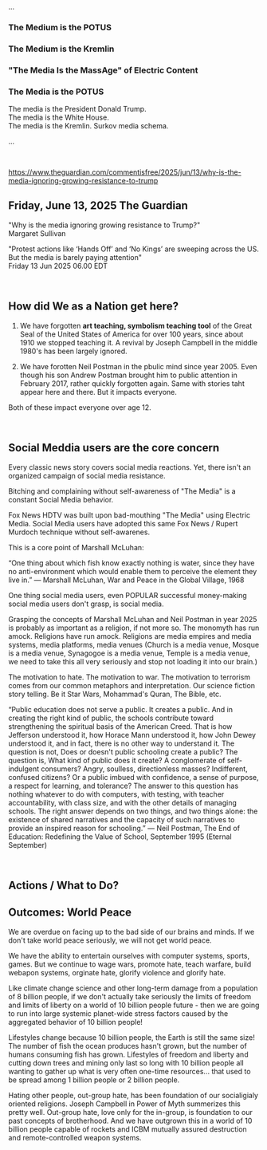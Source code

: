 ...

### The Medium is the POTUS
### The Medium is the Kremlin
### "The Media Is the MassAge" of Electric Content
### The Media is the POTUS

The media is the President Donald Trump.   
The media is the White House.  
The media is the Kremlin. Surkov media schema.  

...

&nbsp;


https://www.theguardian.com/commentisfree/2025/jun/13/why-is-the-media-ignoring-growing-resistance-to-trump

## Friday, June 13, 2025 The Guardian 

"Why is the media ignoring growing resistance to Trump?"    
Margaret Sullivan   

"Protest actions like ‘Hands Off’ and ‘No Kings’ are sweeping across the US. But the media is barely paying attention"   
Friday 13 Jun 2025 06.00 EDT   

&nbsp;

## How did We as a Nation get here?

1. We have forgotten **art teaching, symbolism teaching tool** of the Great Seal of the United States of America for over 100 years, since about 1910 we stopped teaching it. A revival by Joseph Campbell in the middle 1980's has been largely ignored.

2. We have forotten Neil Postman in the pbulic mind since year 2005. Even though his son Andrew Postman brought him to public attention in February 2017, rather quickly forgotten again. Same with stories taht appear here and there. But it impacts everyone.

Both of these impact everyone over age 12.


&nbsp;

## Social Meddia users are the core concern

Every classic news story covers social media reactions. Yet, there isn't an organized campaign of social media resistance.

Bitching and complaining without self-awareness of "The Media" is a constant Social Media behavior. 

Fox News HDTV was built upon bad-mouthing "The Media" using Electric Media. Social Media users have adopted this same Fox News / Rupert Murdoch technique without self-awarenes.

This is a core point of Marshall McLuhan:

“One thing about which fish know exactly nothing is water, since they have no anti-environment which would enable them to perceive the element they live in.”
― Marshall McLuhan, War and Peace in the Global Village, 1968

One thing social media users, even POPULAR successful money-making social media users don't grasp, is social media.

Grasping the concepts of Marshall McLuhan and Neil Postman in year 2025 is probably as important as a religion, if not more so. The monomyth has run amock. Religions have run amock. Religions are media empires and media systems, media platforms, media venues (Church is a media venue, Mosque is a media venue, Synagogoe is a media venue, Temple is a media venue, we need to take this all very seriously and stop not loading it into our brain.)

The motivation to hate. The motivation to war. The motivation to terrorism comes from our common metaphors and interpretation. Our science fiction story telling. Be it Star Wars, Mohammad's Quran, The Bible, etc.

“Public education does not serve a public. It creates a public. And in creating the right kind of public, the schools contribute toward strengthening the spiritual basis of the American Creed. That is how Jefferson understood it, how Horace Mann understood it, how John Dewey understood it, and in fact, there is no other way to understand it. The question is not, Does or doesn't public schooling create a public? The question is, What kind of public does it create? A conglomerate of self-indulgent consumers? Angry, soulless, directionless masses? Indifferent, confused citizens? Or a public imbued with confidence, a sense of purpose, a respect for learning, and tolerance? The answer to this question has nothing whatever to do with computers, with testing, with teacher accountability, with class size, and with the other details of managing schools. The right answer depends on two things, and two things alone: the existence of shared narratives and the capacity of such narratives to provide an inspired reason for schooling.”
― Neil Postman, The End of Education: Redefining the Value of School, September 1995 (Eternal September)


&nbsp;

## Actions / What to Do?

## Outcomes: World Peace

We are overdue on facing up to the bad side of our brains and minds. If we don't take world peace seriously, we will not get world peace.

We have the ability to entertain ourselves with computer systems, sports, games. But we continue to wage wars, promote hate, teach warfare, build webapon systems, orginate hate, glorify violence and glorify hate.

Like climate change science and other long-term damage from a population of 8 billion people, if we don't actually take seriously the limits of freedom and limits of liberty on a world of 10 billion people future - then we are going to run into large systemic planet-wide stress factors caused by the aggregated behavior of 10 billion people!

Lifestyles change because 10 billion people, the Earth is still the same size! The number of fish the ocean produces hasn't grown, but the number of humans consuming fish has grown. Lifestyles of freedom and liberty and cutting down trees and mining only last so long with 10 billion people all wanting to gather up what is very often one-time resources... that used to be spread among 1 billion people or 2 billion people.

Hating other people, out-group hate, has been foundation of our socialigialy oriented religions. Joseph Campbell in Power of Myth summerizes this pretty well. Out-group hate, love only for the in-group, is foundation to our past concepts of brotherhood. And we have outgrown this in a world of 10 billion people capable of rockets and ICBM mutually assured destruction and remote-controlled weapon systems.


